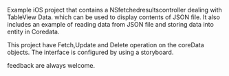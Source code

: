 Example iOS project that contains a NSfetchedresultscontroller dealing with TableView Data. which can be used to display contents of JSON file. It also includes an example of reading data from JSON file and storing data into entity in Coredata.

This project have Fetch,Update and Delete operation on the coreData objects.
The interface is configured by using a storyboard.

feedback are always welcome.
